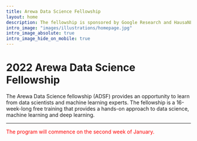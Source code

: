 ```yaml
---
title: Arewa Data Science Fellowship
layout: home
description: The fellowship is sponsored by Google Research and HausaNLP, Bayero University Kano.
intro_image: "images/illustrations/homepage.jpg"
intro_image_absolute: true
intro_image_hide_on_mobile: true
---
```


# 2022 Arewa Data Science Fellowship

The Arewa Data Science fellowship (ADSF) provides an opportunity to learn from data scientists and machine learning experts. The fellowship is a 16-week-long free training that provides a hands-on approach to data science, machine learning and deep learning. 

---

<span style="color:red">The program will commence on the second week of January.</span>
